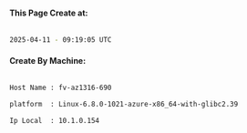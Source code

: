 
   
#### This Page Create at:

```bash

2025-04-11 - 09:19:05 UTC

```

#### Create By Machine:

```bash

Host Name : fv-az1316-690

platform  : Linux-6.8.0-1021-azure-x86_64-with-glibc2.39

Ip Local  : 10.1.0.154

```

